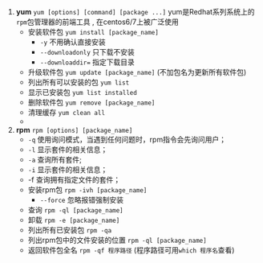 1. **yum** `yum [options] [command] [package ...]` yum是Redhat系列系统上的`rpm`包管理器的前端工具 , 在centos6/7上被广泛使用
	- 安装软件包 `yum install [package_name]`
		- `-y` 不用确认直接安装
		- `--downloadonly` 只下载不安装
		- `--downloaddir=` 指定下载目录
	- 升级软件包 `yum update [package_name]` (不加包名为更新所有软件包)
	- 列出所有可以安装的包 `yum list`
	- 显示已安装包 `yum list installed`
	- 删除软件包 `yum remove [package_name]`
	- 清理缓存 `yum clean all`
	- 
1. **rpm** `rpm [options] [package_name]`
	- `-q` 使用询问模式，当遇到任何问题时，rpm指令会先询问用户；
	- `-l` 显示套件的相关信息；
	- `-a` 查询所有套件;
	- `-i` 显示套件的相关信息；
	- -f 查询拥有指定文件的套件；
	- 安装rpm包 `rpm -ivh [package_name]`
		- `--force` 忽略报错强制安装
	- 查询 `rpm -ql [package_name]` 
	- 卸载 `rpm -e [package_name]`
	- 列出所有已安装包 `rpm -qa`
	- 列出rpm包中的文件安装的位置 `rpm -ql [package_name]`
	- 返回软件包全名 `rpm -qf 程序路径` (程序路径可用`which 程序名`查看)